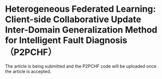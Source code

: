 # Heterogeneous Federated Learning: Client-side Collaborative Update Inter-Domain Generalization Method for Intelligent Fault Diagnosis（P2PCHF）
The article is being submitted and the P2PCHF code will be uploaded once the article is accepted.
